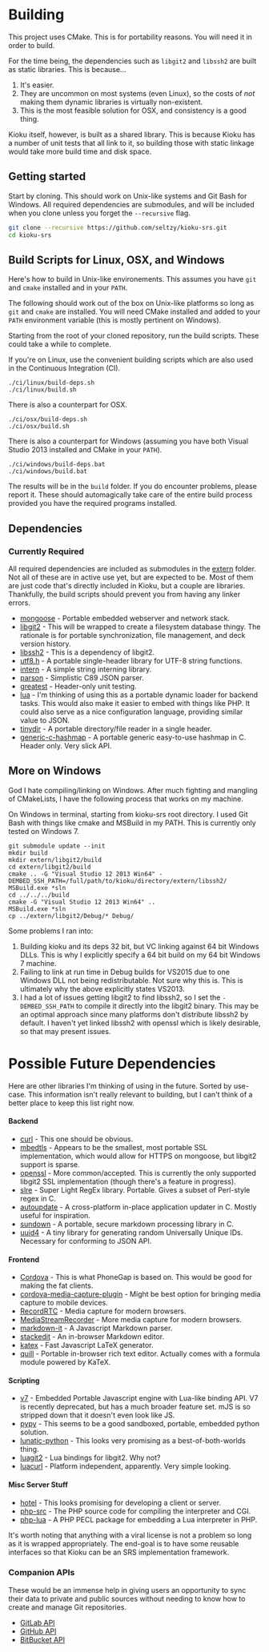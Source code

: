 # Building

This project uses CMake. This is for portability reasons. You will need it in order to build.

For the time being, the dependencies such as `libgit2` and `libssh2` are built as static libraries. This is because...  
1. It's easier.
2. They are uncommon on most systems (even Linux), so the costs of *not* making them dynamic libraries is virtually non-existent.
3. This is the most feasible solution for OSX, and consistency is a good thing.

Kioku itself, however, is built as a shared library. This is because Kioku has a number of unit tests that all link to it, so building those with static linkage would take more build time and disk space.

## Getting started

Start by cloning. This should work on Unix-like systems and Git Bash for Windows. All required dependencies are submodules, and will be included when you clone unless you forget the `--recursive` flag.
```bash
git clone --recursive https://github.com/seltzy/kioku-srs.git
cd kioku-srs
```

## Build Scripts for Linux, OSX, and Windows

Here's how to build in Unix-like environements. This assumes you have `git` and `cmake` installed and in your `PATH`.

The following should work out of the box on Unix-like platforms so long as `git` and `cmake` are installed. You will need CMake installed and added to your `PATH` environment variable (this is mostly pertinent on Windows).

Starting from the root of your cloned repository, run the build scripts. These could take a while to complete.

If you're on Linux, use the convenient building scripts which are also used in the Continuous Integration (CI).
```
./ci/linux/build-deps.sh
./ci/linux/build.sh
```
There is also a counterpart for OSX.
```
./ci/osx/build-deps.sh
./ci/osx/build.sh
```
There is also a counterpart for Windows (assuming you have both Visual Studio 2013 installed and CMake in your `PATH`).
```
./ci/windows/build-deps.bat
./ci/windows/build.bat
```

The results will be in the `build` folder. If you do encounter problems, please report it. These should automagically take care of the entire build process provided you have the required programs installed.

## Dependencies

### Currently Required
All required dependencies are included as submodules in the [extern](extern/) folder. Not all of these are in active use yet, but are expected to be. Most of them are just code that's directly included in Kioku, but a couple are libraries. Thankfully, the build scripts should prevent you from having any linker errors.

- [mongoose](https://github.com/cesanta/mongoose) - Portable embedded webserver and network stack.
- [libgit2](https://libgit2.github.com/) - This will be wrapped to create a filesystem database thingy. The rationale is for portable synchronization, file management, and deck version history.
- [libssh2](https://github.com/libssh2/libssh2.git) - This is a dependency of libgit2.
- [utf8.h](https://github.com/sheredom/utf8.h) - A portable single-header library for UTF-8 string functions.
- [intern](https://github.com/chriso/intern) - A simple string interning library.
- [parson](https://github.com/kgabis/parson) - Simplistic C89 JSON parser.
- [greatest](https://github.com/silentbicycle/greatest) - Header-only unit testing.
- [lua](https://lua.org) - I'm thinking of using this as a portable dynamic loader for backend tasks. This would also make it easier to embed with things like PHP. It could also serve as a nice configuration language, providing similar value to JSON.
- [tinydir](https://github.com/cxong/tinydir) - A portable directory/file reader in a single header.
- [generic-c-hashmap](https://github.com/Kijewski/generic-c-hashmap) - A portable generic easy-to-use hashmap in C. Header only. Very slick API.

## More on Windows

God I hate compiling/linking on Windows. After much fighting and mangling of CMakeLists, I have the following process that works on my machine.

On Windows in terminal, starting from kioku-srs root directory. I used Git Bash with things like cmake and MSBuild in my PATH. This is currently only tested on Windows 7.
```
git submodule update --init
mkdir build
mkdir extern/libgit2/build
cd extern/libgit2/build
cmake .. -G "Visual Studio 12 2013 Win64" -DEMBED_SSH_PATH=/full/path/to/kioku/directory/extern/libssh2/
MSBuild.exe *sln
cd ../../../build
cmake -G "Visual Studio 12 2013 Win64" ..
MSBuild.exe *sln
cp ../extern/libgit2/Debug/* Debug/
```

Some problems I ran into:
1. Building kioku and its deps 32 bit, but VC linking against 64 bit Windows DLLs. This is why I explicitly specify a 64 bit build on my 64 bit Windows 7 machine.
1. Failing to link at run time in Debug builds for VS2015 due to one Windows DLL not being redistributable. Not sure why this is. This is ultimately why the above explicitly states VS2013.
1. I had a lot of issues getting libgit2 to find libssh2, so I set the `-DEMBED_SSH_PATH` to compile it directly into the libgit2 binary. This may be an optimal approach since many platforms don't distribute libssh2 by default. I haven't yet linked libssh2 with openssl which is likely desirable, so that may present issues.

# Possible Future Dependencies

Here are other libraries I'm thinking of using in the future. Sorted by use-case. This information isn't really relevant to building, but I can't think of a better place to keep this list right now.

#### Backend
- [curl](https://github.com/curl/curl) - This one should be obvious.
- [mbedtls](https://github.com/ARMmbed/mbedtls) - Appears to be the smallest, most portable SSL implementation, which would allow for HTTPS on mongoose, but libgit2 support is sparse.
- [openssl](https://github.com/openssl/openssl) - More common/accepted. This is currently the only supported libgit2 SSL implementation (though there's a feature in progress).
- [slre](https://github.com/cesanta/slre) - Super Light RegEx library. Portable. Gives a subset of Perl-style regex in C.
- [autoupdate](https://github.com/pmq20/libautoupdate) - A cross-platform in-place application updater in C. Mostly useful for inspiration.
- [sundown](https://github.com/vmg/sundown) - A portable, secure markdown processing library in C.
- [uuid4](https://github.com/rxi/uuid4) - A tiny library for generating random Universally Unique IDs. Necessary for conforming to JSON API.

#### Frontend
- [Cordova](https://cordova.apache.org/) - This is what PhoneGap is based on. This would be good for making the fat clients.
- [cordova-media-capture-plugin](https://github.com/apache/cordova-plugin-media-capture) - Might be best option for bringing media capture to mobile devices.
- [RecordRTC](https://github.com/muaz-khan/RecordRTC) - Media capture for modern browsers.
- [MediaStreamRecorder](https://github.com/streamproc/MediaStreamRecorder) - More media capture for modern browsers.
- [markdown-it](https://github.com/markdown-it/markdown-it) - A Javascript Markdown parser.
- [stackedit](https://github.com/benweet/stackedit) - An in-browser Markdown editor.
- [katex](https://github.com/Khan/KaTeX) - Fast Javascript LaTeX generator.
- [quill](https://quilljs.com/docs/formats/#inline) - Portable in-browser rich text editor. Actually comes with a formula module powered by KaTeX.

#### Scripting
- [v7](https://github.com/cesanta/v7) - Embedded Portable Javascript engine with Lua-like binding API. V7 is recently deprecated, but has a much broader feature set. mJS is so stripped down that it doesn't even look like JS.
- [pypy](http://doc.pypy.org/en/latest/embedding.html) - This seems to be a good sandboxed, portable, embedded python solution.
- [lunatic-python](https://labix.org/lunatic-python) - This looks very promising as a best-of-both-worlds thing.
- [luagit2](https://github.com/libgit2/luagit2) - Lua bindings for libgit2. Why not?
- [luacurl](http://luacurl.luaforge.net/) - Platform independent, apparently. Very simple looking.

#### Misc Server Stuff
- [hotel](https://github.com/typicode/hotel) - This looks promising for developing a client or server.
- [php-src](https://github.com/php/php-src) - The PHP source code for compiling the interpreter and CGI.
- [php-lua](https://github.com/laruence/php-lua) - A PHP PECL package for embedding a Lua interpreter in PHP.

It's worth noting that anything with a viral license is not a problem so long as it is wrapped appropriately. The end-goal is to have some reusable interfaces so that Kioku can be an SRS implementation framework.

### Companion APIs
These would be an immense help in giving users an opportunity to sync their data to private and public sources without needing to know how to create and manage Git repositories.

- [GitLab API](http://doc.gitlab.com/ce/api/)
- [GitHub API](https://developer.github.com/v3/)
- [BitBucket API](https://developer.atlassian.com/bitbucket/api/2/reference/)
